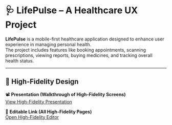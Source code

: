 # 🩺 LifePulse – A Healthcare UX Project

**LifePulse** is a mobile-first healthcare application designed to enhance user experience in managing personal health.  
The project includes features like booking appointments, scanning prescriptions, viewing reports, buying medicines, and tracking overall health status.

---

## 🎨 High-Fidelity Design

📽️ **Presentation (Walkthrough of High-Fidelity Screens)**  
[View High-Fidelity Presentation](https://www.figma.com/proto/EGyhyuEZbGsooTirRqg6CS/Lifepulse-High-Fiedelity?node-id=1-8&p=f&t=emuESrdnf8vMIELV-1&scaling=scale-down&content-scaling=fixed&page-id=0%3A1)

🧩 **Editable Link (All High-Fidelity Pages)**  
[Open High-Fidelity Editor](https://www.figma.com/design/EGyhyuEZbGsooTirRqg6CS/Lifepulse-High-Fiedelity?node-id=0-1&t=AFEMOwHOcsDcjOX5-1)
